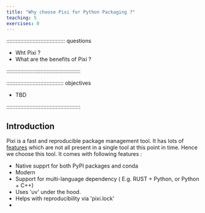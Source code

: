 ```yaml
---
title: "Why choose Pixi for Python Packaging ?"
teaching: 5
exercises: 0
---
```


:::::::::::::::::::::::::::::::::::::: questions

- Wht Pixi ?
- What are the benefits of Pixi ?

::::::::::::::::::::::::::::::::::::::::::::::::

::::::::::::::::::::::::::::::::::::: objectives

- TBD

::::::::::::::::::::::::::::::::::::::::::::::::

## Introduction

Pixi is a fast and reproducible package management tool. It has lots of [features](https://pixi.sh/latest/#what-is-the-difference-with-pixi) which are not all present in a single tool at this point in time. Hence we choose this tool.
It comes with following features : 
- Native supprt for both PyPI packages and conda
- Modern
- Support for multi-language dependency ( E.g. RUST + Python, or Python + C++)
- Uses 'uv' under the hood.
- Helps with reproducibility via 'pixi.lock'
- 
